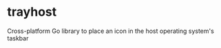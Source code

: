 trayhost
========

Cross-platform Go library to place an icon in the host operating system's taskbar
